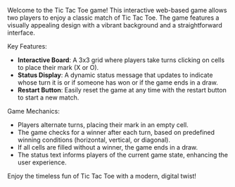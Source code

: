Welcome to the Tic Tac Toe game! This interactive web-based game allows two players to enjoy a classic match of Tic Tac Toe. The game features a visually appealing design with a vibrant background and a straightforward interface.

Key Features:
- **Interactive Board**: A 3x3 grid where players take turns clicking on cells to place their mark (X or O).
- **Status Display**: A dynamic status message that updates to indicate whose turn it is or if someone has won or if the game ends in a draw.
- **Restart Button**: Easily reset the game at any time with the restart button to start a new match.

Game Mechanics:
- Players alternate turns, placing their mark in an empty cell.
- The game checks for a winner after each turn, based on predefined winning conditions (horizontal, vertical, or diagonal).
- If all cells are filled without a winner, the game ends in a draw.
- The status text informs players of the current game state, enhancing the user experience.

Enjoy the timeless fun of Tic Tac Toe with a modern, digital twist!
